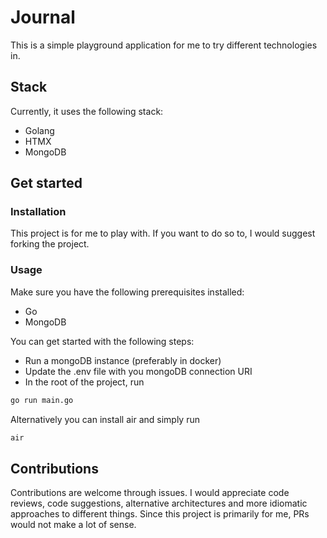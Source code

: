 
# Journal

This is a simple playground application for me to try different technologies in.

## Stack

Currently, it uses the following stack:

- Golang
- HTMX
- MongoDB

## Get started

### Installation

This project is for me to play with. If you want to do so to, I would suggest
forking the project.

### Usage

Make sure you have the following prerequisites installed:

- Go
- MongoDB

You can get started with the following steps:

- Run a mongoDB instance (preferably in docker)
- Update the .env file with you mongoDB connection URI
- In the root of the project, run

```sh
go run main.go
```

Alternatively you can install air and simply run

```sh
air
```

## Contributions

Contributions are welcome through issues. I would appreciate code reviews, code
suggestions, alternative architectures and more idiomatic approaches to
different things. Since this project is primarily for me, PRs would not make a
lot of sense.
